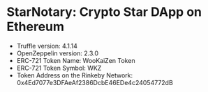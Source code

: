 # StarNotary: Crypto Star DApp on Ethereum  
- Truffle version: 4.1.14  
- OpenZeppelin version: 2.3.0  
- ERC-721 Token Name: WooKaiZen Token  
- ERC-721 Token Symbol: WKZ  
- Token Address on the Rinkeby Network: 0x4Ed7077e3DFAeAf2386DcbE46EDe4c24054772dB  
